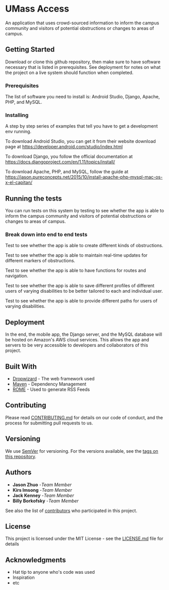 
# UMass Access

An application that uses crowd-sourced information to inform the campus community and visitors of potential obstructions or changes to areas of campus.

## Getting Started

Download or clone this github repository, then make sure to have software necessary that is listed in prerequisites. See deployment for notes on what the project on a live system should function when completed.

### Prerequisites

The list of software you need to install is: Android Studio, Django, Apache, PHP, and MySQL.

### Installing

A step by step series of examples that tell you have to get a development env running.

To download Android Studio, you can get it from their website download page at https://developer.android.com/studio/index.html

To download Django, you follow the official documentation at https://docs.djangoproject.com/en/1.11/topics/install/

To download Apache, PHP, and MySQL, follow the guide at https://jason.pureconcepts.net/2015/10/install-apache-php-mysql-mac-os-x-el-capitan/

## Running the tests

You can run tests on this system by testing to see whether the app is able to inform the campus community and visitors of potential obstructions or changes to areas of campus.

### Break down into end to end tests

Test to see whether the app is able to create different kinds of obstructions.

Test to see whether the app is able to maintain real-time updates for different markers of obstructions.

Test to see whether the app is able to have functions for routes and navigation.

Test to see whether the app is able to save different profiles of different users of varying disabilities to be better tailored to each and individual user.

Test to see whether the app is able to provide different paths for users of varying disabilities.


## Deployment

In the end, the mobile app, the Django server, and the MySQL database will be hosted on Amazon's AWS cloud services. This allows the app and servers to be very accessible to developers and collaborators of this project.

## Built With

* [Dropwizard](http://www.dropwizard.io/1.0.2/docs/) - The web framework used
* [Maven](https://maven.apache.org/) - Dependency Management
* [ROME](https://rometools.github.io/rome/) - Used to generate RSS Feeds

## Contributing

Please read [CONTRIBUTING.md](http://static.mlh.io/docs/mlh-code-of-conduct.pdf) for details on our code of conduct, and the process for submitting pull requests to us.

## Versioning

We use [SemVer](http://semver.org/) for versioning. For the versions available, see the [tags on this repository](https://github.com/your/project/tags).

## Authors

* **Jason Zhuo** -*Team Member*
* **Kirs Imsong** -*Team Member*
* **Jack Kenney** -*Team Member*
* **Billy Borkofsky** -*Team Member*

See also the list of [contributors](https://github.com/your/project/contributors) who participated in this project.

## License

This project is licensed under the MIT License - see the [LICENSE.md](LICENSE.md) file for details

## Acknowledgments

* Hat tip to anyone who's code was used
* Inspiration
* etc
